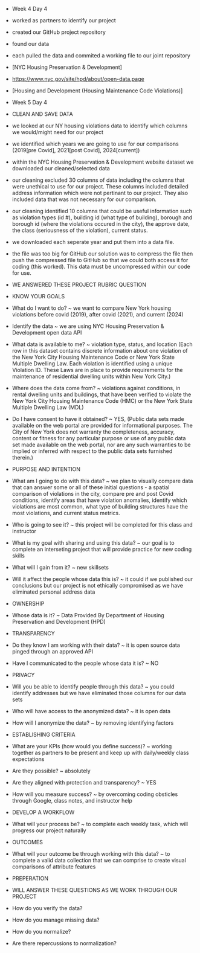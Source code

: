 - Week 4 Day 4 
- worked as partners to identify our project
- created our GitHub project repository
- found our data
- each pulled the data and commited a working file to our joint repository
- [NYC Housing Preservation & Development]
- https://www.nyc.gov/site/hpd/about/open-data.page
- [Housing and Development (Housing Maintenance Code Violations)]
  

- Week 5 Day 4
- CLEAN AND SAVE DATA
- we looked at our NY housing violations data to identify which columns we would/might need for our project
- we identified which years we are going to use for our comparisons (2019[pre Covid], 2021[post Covid], 2024[current])
- within the NYC Housing Preservation & Development website dataset we downloaded our cleaned/selected data
- our cleaning excluded 30 columns of data including the columns that were unethical to use for our project. These columns included detailed address information which were not pertinant to our project. They also included data that was not necessary for our comparison.
- our cleaning identified 10 columns that could be useful information such as violation types (id #), building id (what type of building), borough and borough id    (where the violations occured in the city), the approve date, the class (seriousness of the violation), current status.
- we downloaded each seperate year and put them into a data file.
- the file was too big for GitHub our solution was to compress the file then push the compressed file to GitHub so that we could both access it for coding (this worked). This data must be uncompressed within our code for use.  

- WE ANSWERED THESE PROJECT RUBRIC QUESTION
- KNOW YOUR GOALS
- What do I want to do? ~ we want to compare New York housing violations before covid (2019), after covid (2021), and current (2024)
- Identify the data ~ we are using NYC Housing Preservation & Development open data API
- What data is available to me? ~ violation type, status, and location (Each row in this dataset contains discrete information about one violation of the New York City Housing Maintenance Code or New York State Multiple Dwelling Law. Each violation is identified using a unique Violation ID. These Laws are in place to provide requirements for the maintenance of residential dwelling units within New York City.)
- Where does the data come from? ~ violations against conditions, in rental dwelling units and buildings, that have been verified to violate the New York City   Housing Maintenance Code (HMC) or the New York State Multiple Dwelling Law (MDL)
- Do I have consent to have it obtained? ~ YES, (Public data sets made available on the web portal are provided for informational purposes. The City of New York does not warranty the completeness, accuracy, content or fitness for any particular purpose or use of any public data set made available on the web portal, nor are any such warranties to be implied or inferred with respect to the public data sets furnished therein.)
  
- PURPOSE AND INTENTION
- What am I going to do with this data? ~ we plan to visually compare data that can answer some or all of these initial questions - a spatial comparison of violations in the city, compare pre and post Covid conditions, identify areas that have violation anomalies, identify which violations are most common, what type of building structures have the most violations, and current status metrics.
- Who is going to see it? ~ this project will be completed for this class and instructor
- What is my goal with sharing and using this data? ~ our goal is to complete an interseting project that will provide practice for new coding skills
- What will I gain from it? ~ new skillsets
- Will it affect the people whose data this is? ~ it could if we published our conclusions but our project is not ethically compromised as we have eliminated personal address data 
  
- OWNERSHIP
- Whose data is it? ~ Data Provided By
Department of Housing Preservation and Development (HPD)
  
- TRANSPARENCY
- Do they know I am working with their data? ~ it is open source data pinged through an approved API
- Have I communicated to the people whose data it is? ~ NO
  
- PRIVACY
- Will you be able to identify people through this data? ~ you could identify addresses but we have eliminated those columns for our data sets
- Who will have access to the anonymized data? ~ it is open data
- How will I anonymize the data? ~ by removing identifying factors
  
- ESTABLISHING CRITERIA
- What are your KPIs (how would you define success)? ~ working together as partners to be present and keep up with daily/weekly class expectations
- Are they possible? ~ absolutely
- Are they aligned with protection and transparency? ~ YES
- How will you measure success? ~ by overcoming coding obsticles through Google, class notes, and instructor help
  
- DEVELOP A WORKFLOW
- What will your process be? ~ to complete each weekly task, which will progress our project naturally
  
- OUTCOMES
- What will your outcome be through working with this data? ~ to complete a valid data collection that we can comprise to create visual comparisons of attribute features
  
- PREPERATION
- WILL ANSWER THESE QUESTIONS AS WE WORK THROUGH OUR PROJECT
- How do you verify the data?
- How do you manage missing data?
- How do you normalize?
- Are there repercussions to normalization?